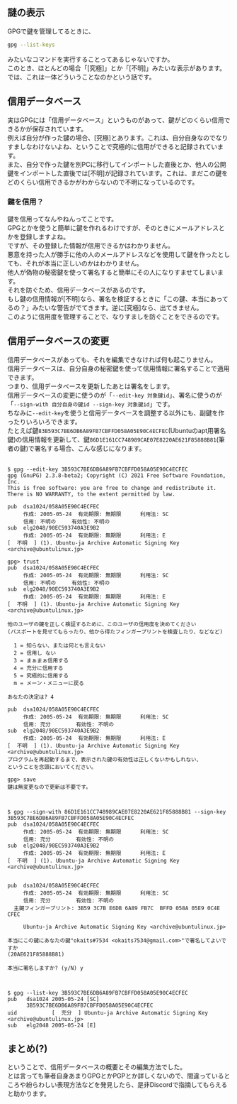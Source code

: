 ## 謎の表示
GPGで鍵を管理してるときに、
```bash
gpg --list-keys
```
みたいなコマンドを実行することってあるじゃないですか。<br>
このとき、ほとんどの場合「[究極]」とか「[不明]」みたいな表示があります。<br>
では、これは一体どういうことなのかという話です。<br>

## 信用データベース
実はGPGには「信用データベース」というものがあって、鍵がどのくらい信用できるかが保存されています。<br>
例えば自分が作った鍵の場合、[究極]とあります。これは、自分自身なのでなりすましなわけないよね、ということで究極的に信用ができると記録されています。<br>
また、自分で作った鍵を別PCに移行してインポートした直後とか、他人の公開鍵をインポートした直後では[不明]が記録されています。これは、まだこの鍵をどのくらい信用できるかがわからないので不明になっているのです。<br>

### 鍵を信用？
鍵を信用ってなんやねんってことです。<br>
GPGとかを使うと簡単に鍵を作れるわけですが、そのときにメールアドレスとかを登録しますよね。<br>
ですが、その登録した情報が信用できるかはわかりません。<br>
悪意を持った人が勝手に他の人のメールアドレスなどを使用して鍵を作ったとしても、それが本当に正しいのかはわかりません。<br>
他人が偽物の秘密鍵を使って署名すると簡単にその人になりすませてしまいます。<br>
それを防ぐため、信用データベースがあるのです。<br>
もし鍵の信用情報が[不明]なら、署名を検証するときに「この鍵、本当にあってるの？」みたいな警告がでてきます。逆に[究極]なら、出てきません。<br>
このように信用度を管理することで、なりすましを防ぐことをできるのです。<br>

## 信用データベースの変更
信用データベースがあっても、それを編集できなければ何も起こりません。<br>
信用データベースは、自分自身の秘密鍵を使って信用情報に署名することで適用できます。<br>
つまり、信用データベースを更新したあとは署名をします。<br>
信用データベースの変更に使うのが「`--edit-key 対象鍵id`」、署名に使うのが「`--sign-with 自分自身の鍵id --sign-key 対象鍵id`」です。<br>
ちなみに`--edit-key`を使うと信用データベースを調整する以外にも、副鍵を作ったりいろいろできます。<br>
たとえば鍵`83B593C7BE6DB6A89FB7CBFFD058A05E90C4ECFEC`(Ubuntuのapt用署名鍵)の信用情報を更新して、鍵`86D1E161CC748989CAE07E8220AE621F85888B81`(筆者の鍵)で署名する場合、こんな感じになります。<br><br>

```
$ gpg --edit-key 3B593C7BE6DB6A89FB7CBFFD058A05E90C4ECFEC
gpg (GnuPG) 2.3.8-beta2; Copyright (C) 2021 Free Software Foundation, Inc.
This is free software: you are free to change and redistribute it.
There is NO WARRANTY, to the extent permitted by law.

pub  dsa1024/058A05E90C4ECFEC
     作成: 2005-05-24  有効期限: 無期限      利用法: SC  
     信用: 不明の     有効性: 不明の
sub  elg2048/90EC593740A3E9B2
     作成: 2005-05-24  有効期限: 無期限      利用法: E   
[  不明  ] (1). Ubuntu-ja Archive Automatic Signing Key <archive@ubuntulinux.jp>

gpg> trust
pub  dsa1024/058A05E90C4ECFEC
     作成: 2005-05-24  有効期限: 無期限      利用法: SC  
     信用: 不明の     有効性: 不明の
sub  elg2048/90EC593740A3E9B2
     作成: 2005-05-24  有効期限: 無期限      利用法: E   
[  不明  ] (1). Ubuntu-ja Archive Automatic Signing Key <archive@ubuntulinux.jp>

他のユーザの鍵を正しく検証するために、このユーザの信用度を決めてください
(パスポートを見せてもらったり、他から得たフィンガープリントを検査したり、などなど)

  1 = 知らない、または何とも言えない
  2 = 信用し ない
  3 = まぁまぁ信用する
  4 = 充分に信用する
  5 = 究極的に信用する
  m = メーン・メニューに戻る

あなたの決定は? 4
                        
pub  dsa1024/058A05E90C4ECFEC
     作成: 2005-05-24  有効期限: 無期限      利用法: SC  
     信用: 充分        有効性: 不明の
sub  elg2048/90EC593740A3E9B2
     作成: 2005-05-24  有効期限: 無期限      利用法: E   
[  不明  ] (1). Ubuntu-ja Archive Automatic Signing Key <archive@ubuntulinux.jp>
プログラムを再起動するまで、表示された鍵の有効性は正しくないかもしれない、
ということを念頭においてください。

gpg> save
鍵は無変更なので更新は不要です。



$ gpg --sign-with 86D1E161CC748989CAE07E8220AE621F85888B81 --sign-key 3B593C7BE6DB6A89FB7CBFFD058A05E90C4ECFEC
pub  dsa1024/058A05E90C4ECFEC
     作成: 2005-05-24  有効期限: 無期限      利用法: SC  
     信用: 充分        有効性: 不明の
sub  elg2048/90EC593740A3E9B2
     作成: 2005-05-24  有効期限: 無期限      利用法: E   
[  不明  ] (1). Ubuntu-ja Archive Automatic Signing Key <archive@ubuntulinux.jp>


pub  dsa1024/058A05E90C4ECFEC
     作成: 2005-05-24  有効期限: 無期限      利用法: SC  
     信用: 充分        有効性: 不明の
  主鍵フィンガープリント: 3B59 3C7B E6DB 6A89 FB7C  BFFD 058A 05E9 0C4E CFEC

     Ubuntu-ja Archive Automatic Signing Key <archive@ubuntulinux.jp>

本当にこの鍵にあなたの鍵"okaits#7534 <okaits7534@gmail.com>"で署名してよいですか
(20AE621F85888B81)

本当に署名しますか? (y/N) y
                                    


$ gpg --list-key 3B593C7BE6DB6A89FB7CBFFD058A05E90C4ECFEC
pub   dsa1024 2005-05-24 [SC]
      3B593C7BE6DB6A89FB7CBFFD058A05E90C4ECFEC
uid           [  充分  ] Ubuntu-ja Archive Automatic Signing Key <archive@ubuntulinux.jp>
sub   elg2048 2005-05-24 [E]

```


## まとめ(?)
ということで、信用データベースの概要とその編集方法でした。<br>
とは言っても筆者自身あまりGPGとかPGPとか詳しくないので、間違っているところや紛らわしい表現方法などを発見したら、是非Discordで指摘してもらえると助かります。